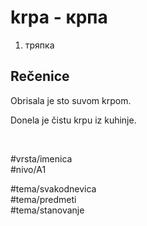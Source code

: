 # krpa - крпа

1. тряпка

## Rečenice

Obrisala je sto suvom krpom.

Donela je čistu krpu iz kuhinje.

<br>

#vrsta/imenica  
#nivo/A1  

#tema/svakodnevica  
#tema/predmeti  
#tema/stanovanje  
